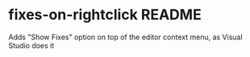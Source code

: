 # fixes-on-rightclick README

Adds "Show Fixes" option on top of the editor context menu, as Visual Studio does it